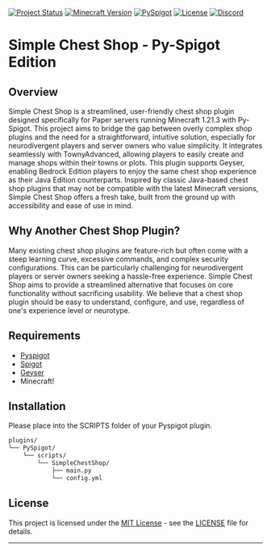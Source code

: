 [![Project Status](https://img.shields.io/badge/Project%20Status-In%20Development-yellow.svg)](https://shields.io/)
[![Minecraft Version](https://img.shields.io/badge/Minecraft-1.21.3-brightgreen.svg)](https://www.minecraft.net/)
[![PySpigot](https://img.shields.io/badge/PySpigot-Supported-blue.svg)](https://www.spigotmc.org/wiki/pyspigot-installation/)
[![License](https://img.shields.io/badge/License-MIT-green.svg)](https://opensource.org/licenses/MIT)
[![Discord](https://img.shields.io/discord/1024442483750490222?logo=discord&style=for-the-badge&color=5865F2)](https://discord.gg/5t2kYxt7An)


# Simple Chest Shop - Py-Spigot Edition

## Overview

Simple Chest Shop is a streamlined, user-friendly chest shop plugin designed specifically for Paper servers running Minecraft 1.21.3 with Py-Spigot. This project aims to bridge the gap between overly complex shop plugins and the need for a straightforward, intuitive solution, especially for neurodivergent players and server owners who value simplicity. It integrates seamlessly with TownyAdvanced, allowing players to easily create and manage shops within their towns or plots. This plugin supports Geyser, enabling Bedrock Edition players to enjoy the same chest shop experience as their Java Edition counterparts. Inspired by classic Java-based chest shop plugins that may not be compatible with the latest Minecraft versions, Simple Chest Shop offers a fresh take, built from the ground up with accessibility and ease of use in mind.

## Why Another Chest Shop Plugin?

Many existing chest shop plugins are feature-rich but often come with a steep learning curve, excessive commands, and complex security configurations. This can be particularly challenging for neurodivergent players or server owners seeking a hassle-free experience. Simple Chest Shop aims to provide a streamlined alternative that focuses on core functionality without sacrificing usability. We believe that a chest shop plugin should be easy to understand, configure, and use, regardless of one's experience level or neurotype.


## Requirements

- [Pyspigot](https://github.com/magicmq/pyspigot)
- [Spigot](https://www.spigotmc.org/)
- [Geyser](https://geysermc.org/)
- Minecraft!


## Installation 

Please place into the SCRIPTS folder of your Pyspigot plugin.

```bash
plugins/
└── PySpigot/
    └── scripts/
        └── SimpleChestShop/
            ├── main.py
            └── config.yml
```



## License

This project is licensed under the [MIT License](LICENSE) - see the [LICENSE](LICENSE) file for details.

---
